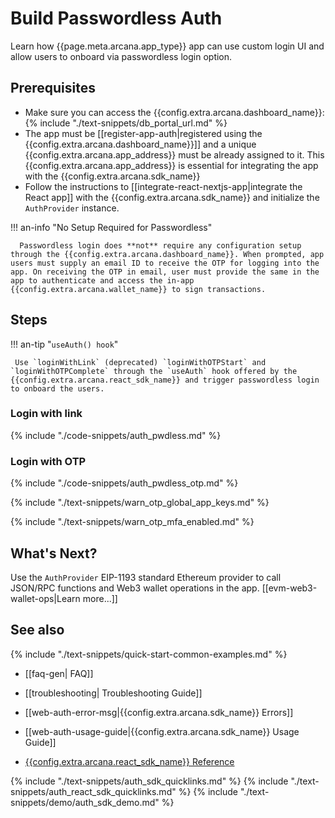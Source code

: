# Build Passwordless Auth

Learn how {{page.meta.arcana.app_type}} app can use custom login UI and allow users to onboard via passwordless login option.

## Prerequisites

* Make sure you can access the {{config.extra.arcana.dashboard_name}}: {% include "./text-snippets/db_portal_url.md" %}
* The app must be [[register-app-auth|registered using the {{config.extra.arcana.dashboard_name}}]] and a unique {{config.extra.arcana.app_address}} must be already assigned to it. This {{config.extra.arcana.app_address}} is essential for integrating the app with the {{config.extra.arcana.sdk_name}}
* Follow the instructions to [[integrate-react-nextjs-app|integrate the React app]] with the {{config.extra.arcana.sdk_name}} and initialize the `AuthProvider` instance.

!!! an-info "No Setup Required for Passwordless"

      Passwordless login does **not** require any configuration setup through the {{config.extra.arcana.dashboard_name}}. When prompted, app users must supply an email ID to receive the OTP for logging into the app. On receiving the OTP in email, user must provide the same in the app to authenticate and access the in-app {{config.extra.arcana.wallet_name}} to sign transactions.

## Steps

!!! an-tip "`useAuth() hook`"

     Use `loginWithLink` (deprecated) `loginWithOTPStart` and `loginWithOTPComplete` through the `useAuth` hook offered by the {{config.extra.arcana.react_sdk_name}} and trigger passwordless login to onboard the users. 

### Login with link

{% include "./code-snippets/auth_pwdless.md" %}

### Login with OTP

{% include "./code-snippets/auth_pwdless_otp.md" %}

{% include "./text-snippets/warn_otp_global_app_keys.md" %}

{% include "./text-snippets/warn_otp_mfa_enabled.md" %}

## What's Next?

Use the `AuthProvider` EIP-1193 standard Ethereum provider to call JSON/RPC functions and Web3 wallet operations in the app. [[evm-web3-wallet-ops|Learn more...]]

## See also

{% include "./text-snippets/quick-start-common-examples.md" %}

* [[faq-gen| FAQ]]

* [[troubleshooting| Troubleshooting Guide]]

* [[web-auth-error-msg|{{config.extra.arcana.sdk_name}} Errors]]

* [[web-auth-usage-guide|{{config.extra.arcana.sdk_name}} Usage Guide]]

* [{{config.extra.arcana.react_sdk_name}} Reference](https://auth-react-sdk-ref-guide.netlify.app/)

{% include "./text-snippets/auth_sdk_quicklinks.md" %}
{% include "./text-snippets/auth_react_sdk_quicklinks.md" %}
{% include "./text-snippets/demo/auth_sdk_demo.md" %}
